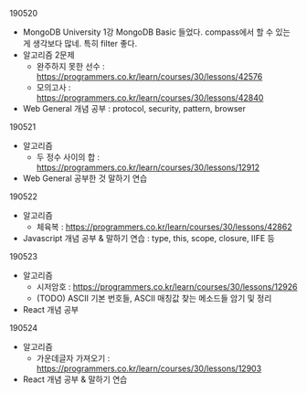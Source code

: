 190520

- MongoDB University 1강 MongoDB Basic 들었다. compass에서 할 수 있는 게 생각보다 많네. 특히 filter 좋다.
- 알고리즘 2문제
  - 완주하지 못한 선수 : https://programmers.co.kr/learn/courses/30/lessons/42576
  - 모의고사 : https://programmers.co.kr/learn/courses/30/lessons/42840
- Web General 개념 공부 : protocol, security, pattern, browser

190521

- 알고리즘
  - 두 정수 사이의 합 : https://programmers.co.kr/learn/courses/30/lessons/12912
- Web General 공부한 것 말하기 연습

190522

- 알고리즘
  - 체육복 : https://programmers.co.kr/learn/courses/30/lessons/42862
- Javascript 개념 공부 & 말하기 연습 : type, this, scope, closure, IIFE 등

190523

- 알고리즘
  - 시저암호 : https://programmers.co.kr/learn/courses/30/lessons/12926
  - (TODO) ASCII 기본 번호들, ASCII 매칭값 찾는 메소드들 암기 및 정리
- React 개념 공부

190524

- 알고리즘
  - 가운데글자 가져오기 : https://programmers.co.kr/learn/courses/30/lessons/12903
- React 개념 공부 & 말하기 연습
